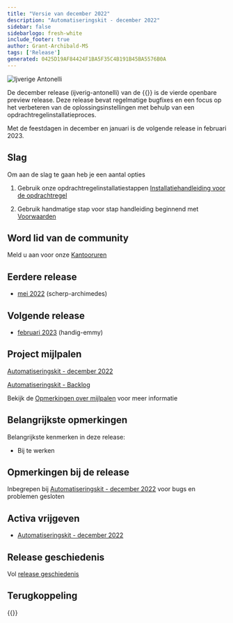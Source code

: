 ```yaml
---
title: "Versie van december 2022"
description: "Automatiseringskit - december 2022"
sidebar: false
sidebarlogo: fresh-white
include_footer: true
author: Grant-Archibald-MS
tags: ['Release']
generated: 0425D19AF84424F1BA5F35C4B191B45BA5576B0A
---
```


![Ijverige Antonelli](/images/zealous-antonelli.png)

De december release (ijverig-antonelli) van de {{<product-name>}} is de vierde openbare preview release. Deze release bevat regelmatige bugfixes en een focus op het verbeteren van de oplossingsinstellingen met behulp van een opdrachtregelinstallatieproces.

Met de feestdagen in december en januari is de volgende release in februari 2023.

## Slag

Om aan de slag te gaan heb je een aantal opties

1. Gebruik onze opdrachtregelinstallatiestappen [Installatiehandleiding voor de opdrachtregel](/nl/get-started/install)

1. Gebruik handmatige stap voor stap handleiding beginnend met [Voorwaarden](https://learn.microsoft.com/power-automate/guidance/automation-kit/setup/prerequisites)

## Word lid van de community

Meld u aan voor onze [Kantooruren](/nl/office-hours)

## Eerdere release

- [mei 2022](/nl/releases/november-2022) (scherp-archimedes)

## Volgende release

- [februari 2023](/nl/releases/february-2023) (handig-emmy)

## Project mijlpalen

[Automatiseringskit - december 2022](https://github.com/orgs/microsoft/projects/486/views/5)

[Automatiseringskit - Backlog](https://github.com/orgs/microsoft/projects/486/views/1)

Bekijk de [Opmerkingen over mijlpalen](/nl/releases/milestones) voor meer informatie

## Belangrijkste opmerkingen

Belangrijkste kenmerken in deze release:

- Bij te werken

## Opmerkingen bij de release

Inbegrepen bij [Automatiseringskit - december 2022](https://github.com/microsoft/powercat-automation-kit/releases/tag/AutomationKit-December2022) voor bugs en problemen gesloten

## Activa vrijgeven

- [Automatiseringskit - december 2022](https://github.com/microsoft/powercat-automation-kit/releases/tag/AutomationKit-December2022)

## Release geschiedenis

Vol [release geschiedenis](/nl/releases)

## Terugkoppeling

{{<questions name="/content/nl/releases/december-2022.json" completed="Bedankt voor het geven van feedback" showNavigationButtons="false" locale="nl">}}

